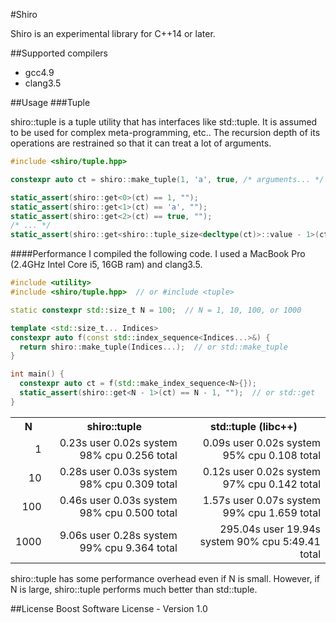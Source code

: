 #Shiro

Shiro is an experimental library for C++14 or later.

##Supported compilers

- gcc4.9
- clang3.5

##Usage
###Tuple

shiro::tuple is a tuple utility that has interfaces like std::tuple. It is assumed to be used for complex meta-programming, etc.. The recursion depth of its operations are restrained so that it can treat a lot of arguments.

```cpp
#include <shiro/tuple.hpp>

constexpr auto ct = shiro::make_tuple(1, 'a', true, /* arguments... */ , 0);

static_assert(shiro::get<0>(ct) == 1, "");
static_assert(shiro::get<1>(ct) == 'a', "");
static_assert(shiro::get<2>(ct) == true, "");
/* ... */
static_assert(shiro::get<shiro::tuple_size<decltype(ct)>::value - 1>(ct) == 0, "");
```

####Performance
I compiled the following code. I used a MacBook Pro (2.4GHz Intel Core i5, 16GB ram) and clang3.5.

```cpp
#include <utility>
#include <shiro/tuple.hpp>  // or #include <tuple>

static constexpr std::size_t N = 100;  // N = 1, 10, 100, or 1000

template <std::size_t... Indices>
constexpr auto f(const std::index_sequence<Indices...>&) {
  return shiro::make_tuple(Indices...);  // or std::make_tuple
}

int main() {
  constexpr auto ct = f(std::make_index_sequence<N>{});
  static_assert(shiro::get<N - 1>(ct) == N - 1, "");  // or std::get
}
```
<table>
<tr><th>N</th><th>shiro::tuple</th><th>std::tuple (libc++)</th></tr>
<tr style="text-align:right;"><td >1</td><td>0.23s user 0.02s system 98% cpu 0.256 total</td><td>0.09s user 0.02s system 95% cpu 0.108 total</td></tr>
<tr style="text-align:right;"><td>10</td><td>0.28s user 0.03s system 98% cpu 0.309 total</td><td>0.12s user 0.02s system 97% cpu 0.142 total</td></tr>
<tr style="text-align:right;"><td>100</td><td>0.46s user 0.03s system 98% cpu 0.500 total</td><td>1.57s user 0.07s system 99% cpu 1.659 total</td></tr>
<tr style="text-align:right;"><td>1000</td><td>9.06s user 0.28s system 99% cpu 9.364 total</td><td>295.04s user 19.94s system 90% cpu 5:49.41 total</td</tr>
</table>

shiro::tuple has some performance overhead even if N is small. However, if N is large, shiro::tuple performs much better than std::tuple.

##License
Boost Software License - Version 1.0